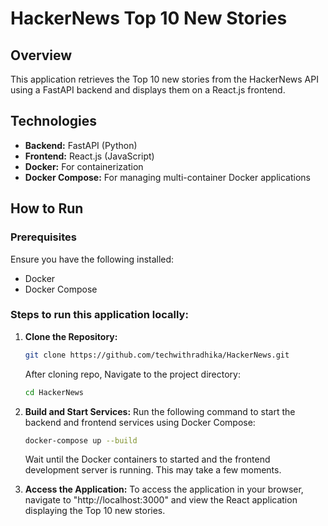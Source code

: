 # HackerNews Top 10 New Stories

## Overview
This application retrieves the Top 10 new stories from the HackerNews API using a FastAPI backend and displays them on a React.js frontend.

## Technologies
- **Backend:** FastAPI (Python)
- **Frontend:** React.js (JavaScript)
- **Docker:** For containerization
- **Docker Compose:** For managing multi-container Docker applications

## How to Run

### Prerequisites
Ensure you have the following installed:
- Docker
- Docker Compose

### Steps to run this application locally:
1. **Clone the Repository:**
    ```bash
    git clone https://github.com/techwithradhika/HackerNews.git
    ```
    After cloning repo, Navigate to the project directory:
    ```bash
    cd HackerNews
    ```

2. **Build and Start Services:**
    Run the following command to start the backend and frontend services using Docker Compose:
    ```bash
    docker-compose up --build
    ```
    Wait until the Docker containers to started and the frontend development server is running. This may take a few moments.

3. **Access the Application:**
    To access the application in your browser, navigate to "http://localhost:3000" and view the React application displaying the Top 10 new stories.
